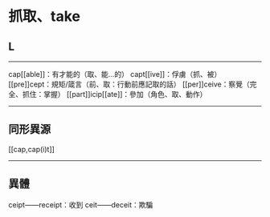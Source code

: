 # 抓取、take
## L
___
cap[[able]]：有才能的（取、能…的）
capt[[ive]]：俘虜（抓、被）
[[pre]]cept：規矩/箴言（前、取：行動前應記取的話）
[[per]]ceive：察覺（完全、抓住：掌握）
[[part]]icip[[ate]]：參加（角色、取、動作）
___
## 同形異源
[[cap,cap(i)t]]
___
## 異體
ceipt——receipt：收到
ceit——deceit：欺騙